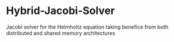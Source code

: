 # Hybrid-Jacobi-Solver
Jacobi solver for the Helmholtz equation taking benefice from both distributed and shared memory architectures
